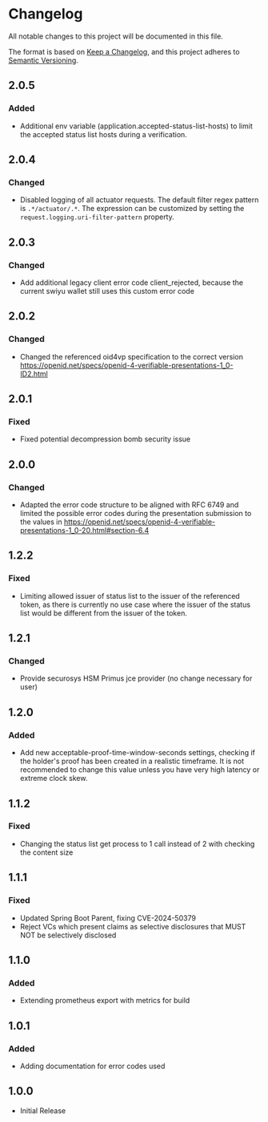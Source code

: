 # Changelog

All notable changes to this project will be documented in this file.

The format is based on [Keep a Changelog](https://keepachangelog.com/en/1.1.0/),
and this project adheres to [Semantic Versioning](https://semver.org/spec/v2.0.0.html).

## 2.0.5

### Added

-   Additional env variable (application.accepted-status-list-hosts) to limit the accepted status list hosts during a verification.

## 2.0.4

### Changed

- Disabled logging of all actuator requests. The default filter regex pattern is `.*/actuator/.*`. The expression can be
  customized by setting the `request.logging.uri-filter-pattern` property.

## 2.0.3

### Changed

- Add additional legacy client error code client_rejected, because the current swiyu wallet still uses this custom error
  code

## 2.0.2

### Changed

- Changed the referenced oid4vp specification to the correct
  version https://openid.net/specs/openid-4-verifiable-presentations-1_0-ID2.html

## 2.0.1

### Fixed

-   Fixed potential decompression bomb security issue

## 2.0.0

### Changed

- Adapted the error code structure to be aligned with RFC 6749 and limited the possible error codes during the
  presentation submission to the values
  in https://openid.net/specs/openid-4-verifiable-presentations-1_0-20.html#section-6.4

## 1.2.2

### Fixed

-   Limiting allowed issuer of status list to the issuer of the referenced token, as there is currently
    no use case where the issuer of the status list would be different from the issuer of the token.

## 1.2.1

### Changed

-   Provide securosys HSM Primus jce provider (no change necessary for user)

## 1.2.0

### Added

-   Add new acceptable-proof-time-window-seconds settings, checking if the holder's proof has been created in a realistic
    timeframe. It is not recommended to change this value unless you have very high latency or extreme clock skew.

## 1.1.2

### Fixed

-   Changing the status list get process to 1 call instead of 2 with checking the content size

## 1.1.1

### Fixed

-   Updated Spring Boot Parent, fixing CVE-2024-50379
-   Reject VCs which present claims as selective disclosures that MUST NOT be selectively disclosed

## 1.1.0

### Added

-   Extending prometheus export with metrics for build

## 1.0.1

### Added

-   Adding documentation for error codes used

## 1.0.0

-   Initial Release
